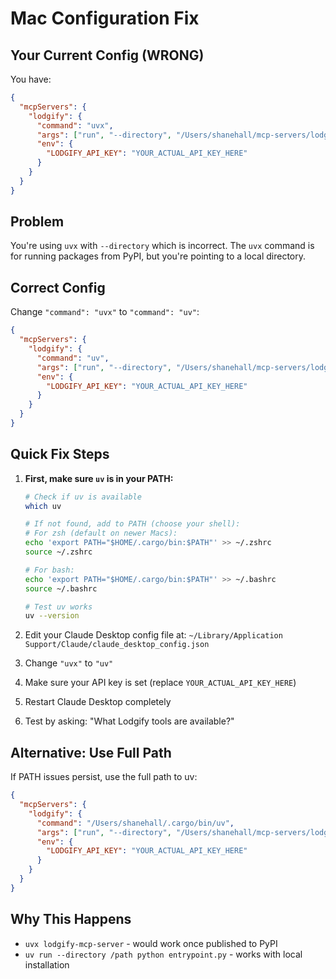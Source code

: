 # Mac Configuration Fix

## Your Current Config (WRONG)

You have:
```json
{
  "mcpServers": {
    "lodgify": {
      "command": "uvx",
      "args": ["run", "--directory", "/Users/shanehall/mcp-servers/lodgify-mcp-server", "python", "entrypoint.py"],
      "env": {
        "LODGIFY_API_KEY": "YOUR_ACTUAL_API_KEY_HERE"
      }
    }
  }
}
```

## Problem
You're using `uvx` with `--directory` which is incorrect. The `uvx` command is for running packages from PyPI, but you're pointing to a local directory.

## Correct Config
Change `"command": "uvx"` to `"command": "uv"`:

```json
{
  "mcpServers": {
    "lodgify": {
      "command": "uv",
      "args": ["run", "--directory", "/Users/shanehall/mcp-servers/lodgify-mcp-server", "python", "entrypoint.py"],
      "env": {
        "LODGIFY_API_KEY": "YOUR_ACTUAL_API_KEY_HERE"
      }
    }
  }
}
```

## Quick Fix Steps
1. **First, make sure `uv` is in your PATH:**
   ```bash
   # Check if uv is available
   which uv
   
   # If not found, add to PATH (choose your shell):
   # For zsh (default on newer Macs):
   echo 'export PATH="$HOME/.cargo/bin:$PATH"' >> ~/.zshrc
   source ~/.zshrc
   
   # For bash:
   echo 'export PATH="$HOME/.cargo/bin:$PATH"' >> ~/.bashrc
   source ~/.bashrc
   
   # Test uv works
   uv --version
   ```

2. Edit your Claude Desktop config file at: `~/Library/Application Support/Claude/claude_desktop_config.json`
3. Change `"uvx"` to `"uv"` 
4. Make sure your API key is set (replace `YOUR_ACTUAL_API_KEY_HERE`)
5. Restart Claude Desktop completely
6. Test by asking: "What Lodgify tools are available?"

## Alternative: Use Full Path
If PATH issues persist, use the full path to uv:

```json
{
  "mcpServers": {
    "lodgify": {
      "command": "/Users/shanehall/.cargo/bin/uv",
      "args": ["run", "--directory", "/Users/shanehall/mcp-servers/lodgify-mcp-server", "python", "entrypoint.py"],
      "env": {
        "LODGIFY_API_KEY": "YOUR_ACTUAL_API_KEY_HERE"
      }
    }
  }
}
```

## Why This Happens
- `uvx lodgify-mcp-server` - would work once published to PyPI
- `uv run --directory /path python entrypoint.py` - works with local installation
